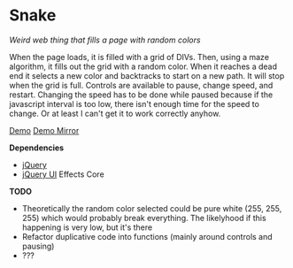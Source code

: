 # Snake

*Weird web thing that fills a page with random colors*

When the page loads, it is filled with a grid of DIVs. Then, using a maze algorithm, it fills out the grid with a random 
color. When it reaches a dead end it selects a new color and backtracks to start on a new path. It will stop when the grid 
is full. Controls are available to pause, change speed, and restart. Changing the speed has to be done while paused 
because if the javascript interval is too low, there isn't enough time for the speed to change. Or at least I can't get it 
to work correctly anyhow.

[Demo](http://amarriner.com/snake)
[Demo Mirror](http://bulletriddenlich.com/snake)

**Dependencies**
 * [jQuery](http://jquery.com/)
 * [jQuery UI](http://jqueryui.com/) Effects Core

**TODO**
 * Theoretically the random color selected could be pure white (255, 255, 255) which would probably break everything. The likelyhood if this happening is very low, but it's there
 * Refactor duplicative code into functions (mainly around controls and pausing)
 * ???
